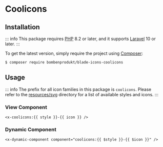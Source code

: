 # Coolicons

## Installation

::: info
This package requires [PHP](https://www.php.net/) 8.2 or later, and it supports [Laravel](https://laravel.com/) 10 or later.
:::

To get the latest version, simply require the project using [Composer](https://getcomposer.org/):

```bash
$ composer require bombenprodukt/blade-icons-coolicons
```

## Usage

::: info
The prefix for all icon families in this package is `coolicons`. Please refer to the [resources/svg](https://github.com/faustbrian/blade-icons-coolicons/tree/main/resources/svg) directory for a list of available styles and icons.
:::

### View Component

```blade
<x-coolicons:{{ style }}-{{ icon }} />
```

### Dynamic Component

```blade
<x-dynamic-component component="coolicons:{{ $style }}-{{ $icon }}" />
```
